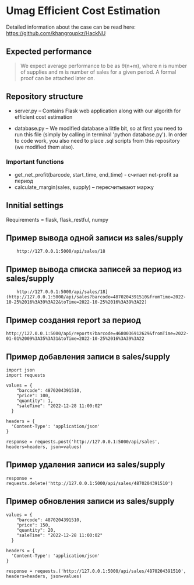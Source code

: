 # Umag Efficient Cost Estimation

Detailed information about the case can be read here:
https://github.com/khangroupkz/HackNU

## Expected performance

> We expect average performance to be as θ(n+m), where n is number of supplies and m is number of sales for a given period. A formal proof can be attached later on.

## Repository structure

* server.py – Contains Flask web application along with our algorith for efficient cost estimation

* database.py – We modified database a little bit, so at first you need to run this file (simply by calling in terminal 'python database.py'). In order to code work, you also need to place .sql scripts from this repository (we modified them also).

### Important functions
* get_net_profit(barcode, start_time, end_time) - считает net-profit за период
* calculate_margin(sales, supply) – пересчитывают маржу

## Innitial settings

Requirements = flask, flask_restful, numpy

## Пример вывода одной записи из sales/supply
```
    http://127.0.0.1:5000/api/sales/18
```

## Пример вывода списка записей за период из sales/supply
```
    http://127.0.0.1:5000/api/sales/18](http://127.0.0.1:5000/api/sales?barcode=4870204391510&fromTime=2022-10-25%2016%3A39%3A22&toTime=2022-10-25%2016%3A39%3A22)
```

## Пример создания report за период
```
http://127.0.0.1:5000/api/reports?barcode=4680036912629&fromTime=2022-01-01%2009%3A35%3A31&toTime=2022-10-25%2016%3A39%3A22
```

## Пример добавления записи в sales/supply
```
import json 
import requests

values = {
    "barcode": 4870204391510,
    "price": 100,
    "quantity": 1,
    "saleTime": "2022-12-28 11:00:02"
  }

headers = {
  'Content-Type': 'application/json'
}

response = requests.post('http://127.0.0.1:5000/api/sales', headers=headers, json=values)
```

## Пример удаления записи из sales/supply
```
response = requests.delete('http://127.0.0.1:5000/api/sales/4870204391510')
```

## Пример обновления записи из sales/supply
```
values = {
    "barcode": 4870204391510,
    "price": 150,
    "quantity": 20,
    "saleTime": "2022-12-28 11:00:02"
  }

headers = {
  'Content-Type': 'application/json'
}

response = requests.('http://127.0.0.1:5000/api/sales/4870204391510', headers=headers, json=values)
```
